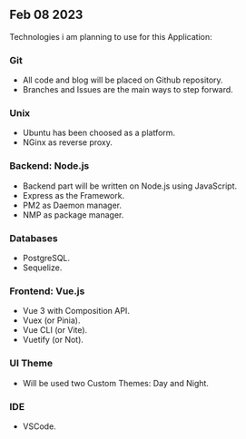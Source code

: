 

## Feb 08 2023

Technologies i am planning to use for this Application:

### Git

* All code and blog will be placed on Github repository.
* Branches and Issues are the main ways to step forward.

### Unix

* Ubuntu has been choosed as a platform.
* NGinx as reverse proxy.

### Backend: Node.js

* Backend part will be written on Node.js using JavaScript.
* Express as the Framework.
* PM2 as Daemon manager.
* NMP as package manager.

### Databases

* PostgreSQL.
* Sequelize.

### Frontend: Vue.js

* Vue 3 with Composition API.
* Vuex (or Pinia).
* Vue CLI (or Vite).
* Vuetify (or Not).

### UI Theme

* Will be used two Custom Themes: Day and Night.


### IDE

* VSCode.






